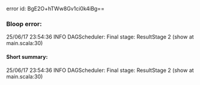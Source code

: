 error id: BgE2O+hTWw8Gv1ci0k4iBg==
### Bloop error:

25/06/17 23:54:36 INFO DAGScheduler: Final stage: ResultStage 2 (show at main.scala:30)
#### Short summary: 

25/06/17 23:54:36 INFO DAGScheduler: Final stage: ResultStage 2 (show at main.scala:30)